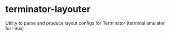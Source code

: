 # terminator-layouter
Utility to parse and produce layout configs for Terminator (terminal emulator for linux)
